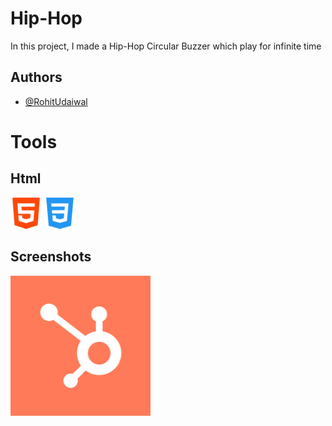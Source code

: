 
# Hip-Hop

In this project, I made a Hip-Hop Circular Buzzer which play for infinite time 

## Authors

- [@RohitUdaiwal](https://www.github.com/rohit9195)

# Tools

## Html
![alt text](https://github.com/rohit9195/Hip-Hop/blob/main/html_logo.png?raw=true)
![alt text](https://github.com/rohit9195/Hip-Hop/blob/main/css_logo.png?raw=true)


## Screenshots

![alt text](https://github.com/rohit9195/Hip-Hop/blob/main/default.webp?raw=true)

# 

